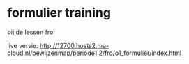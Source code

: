 # formulier training
bij de lessen fro

live versie: http://12700.hosts2.ma-cloud.nl/bewijzenmap/periode1.2/fro/o1_formulier/index.html
